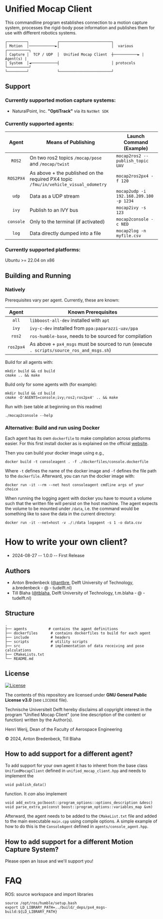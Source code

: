 # Unified Mocap Client

This commandline program establishes connection to a motion capture system, 
processes the rigid-body pose information and publishes them for use with
different robotics systems.
```
┌─────────┐             ┌────────────────────────┐                     
│ Motion  │────────────►│                        │  various    ┌──────────┐
│ Capture │  TCP / UDP  │  Unified Mocap Client  ┼───────────► | Agent(s) |
│ System  │◄────────────┤                        │ protocols   └──────────┘ 
└─────────┘             └────────────────────────┘                     
```

## Support

### Currently supported motion capture systems:
* NaturalPoint, Inc. **"OptiTrack"** via its `NatNet SDK`


### Currently supported agents:

|        Agent        | Means of Publishing                                                                  | Launch Command (Example)               |
|:--------------------:|--------------------------------------------------------------------------------------|----------------------------------------|
| `ROS2`               | On two ros2 topics `/mocap/pose` and `/mocap/twist`                                  | `mocap2ros2 --publish_topic UAV`       |
| `ROS2PX4`            | As above + the published on the required PX4 topic `/fmu/in/vehicle_visual_odometry` | `mocap2ros2px4 -f 120`                 |
| `udp`                | Data as a UDP stream                                                                 | `mocap2udp -i 192.168.209.100 -p 1234`   |
| `ivy`                | Publish to an IVY bus                                                                   | `mocap2ivy -s 123`                     |
| `console`            | Only to the terminal (if activated)                                                  | `mocap2console -c NED`                 |
| `log`                | Data directly dumped into a file                                                     | `mocap2log -n myfile.csv`              |

### Currently supported platforms:

Ubuntu >= 22.04 on x86


## Building and Running

### Natively

Prerequisites vary per agent. Currently, these are known:

|   Agent   | Known Prerequisites                                                                      |
|:---------:|------------------------------------------------------------------------------------------|
| `all`     | `libboost-all-dev` installed with `apt`                                       |
| `ivy`     | `ivy-c-dev` installed from `ppa:paparazzi-uav/ppa`                                       |
| `ros2`    | `ros-humble-base`, needs to be sourced for compilation                                   |
| `ros2px4` | As above + `px4_msgs` must be sourced to run (execute `. scripts/source_ros_and_msgs.sh`)|

Build for all agents with:
```shell
mkdir build && cd build
cmake .. && make
```

Build only for some agents with (for example):
```shell
mkdir build && cd build
cmake -D'AGENTS=console;ivy;ros2;ros2px4' .. && make
```

Run with (see table at beginning on this readme)
```shell
./mocap2console --help
```

### Alternative: Build and run using Docker

Each agent has its own `dockerfile` to make compilation across platforms easier. For this first install docker as is explained on the official [website](https://docs.docker.com/engine/install).

Then you can build your docker image using e.g., 

    docker build -t consoleagent . -f ./dockerfiles/console.dockerfile 

Where `-t` defines the name of the docker image and `-f` defines the file path to the `dockerfile`.
Afterward, you can run the docker image with:

    docker run -it --rm --net host consoleagent cmdline args of your choice

When running the logging agent with docker you have to mount a volume such that the written file will persist on the host machine. 
The agent expects the volume to be mounted under `/data`, i.e. the command would be something like to save the data in the current directory:

    docker run -it --net=host -v ./:/data logagent -s 1 -o data.csv


How to write your own client?
==============================

* 2024-08-27 -- 1.0.0 -- First Release

## Authors

* Anton Bredenbeck ([@antbre](https://github.com/antbre), Delft University of Technology, a.bredenbeck - @ - tudelft.nl)
* Till Blaha ([@tblaha](https://github.com/tblaha), Delft University of Technology, t.m.blaha - @ - tudelft.nl)

## Structure
```
.
├── agents          # contains the agent definitions
├── dockerfiles      # contains dockerfiles to build for each agent
├── include          # headers
├── scripts          # utility scripts
├── src              # implementation of data receiving and pose calculations
├── CMakeLists.txt
└── README.md
```

## License

[![License](https://img.shields.io/badge/License-GPL--3.0--or--later-4398cc.svg?logo=spdx)](https://spdx.org/licenses/GPL-3.0-or-later.html)

The contents of this repository are licensed under **GNU General Public License v3.0** (see `LICENSE` file).

Technische Universiteit Delft hereby disclaims all copyright interest in the
program “Unified Mocap Client" (one line description of the content or function)
written by the Author(s).

Henri Werij, Dean of the Faculty of Aerospace Engineering

© 2024, Anton Bredenbeck, Till Blaha


## How to add support for a different agent?

To add support for your own agent it has to inheret from the base class `UnifiedMocapClient` defined in `unified_mocap_client.hpp` and needs to implement the 

    void publish_data()
function. It _can_ also implement 

    void add_extra_po(boost::program_options::options_description &desc)
    void parse_extra_po(const boost::program_options::variables_map &vm)
Afterward, the agent needs to be added to the `CMakeList.txt` file and added to the main executable `main.cpp` using compile options. A simple example of how to do this is the `ConsoleAgent` defined in `agents/console_agent.hpp`.

## How to add support for a different Motion Capture System?

Please open an Issue and we'll support you!


# FAQ

ROS: source workspace and import libraries

```
source /opt/ros/humble/setup.bash
export LD_LIBRARY_PATH=../build/_deps/px4_msgs-build:${LD_LIBRARY_PATH}
```